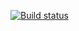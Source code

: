 [![Build status](https://ci.appveyor.com/api/projects/status/pqm873ipomjxhik0?svg=true)](https://ci.appveyor.com/project/SMarinichev/dc)
